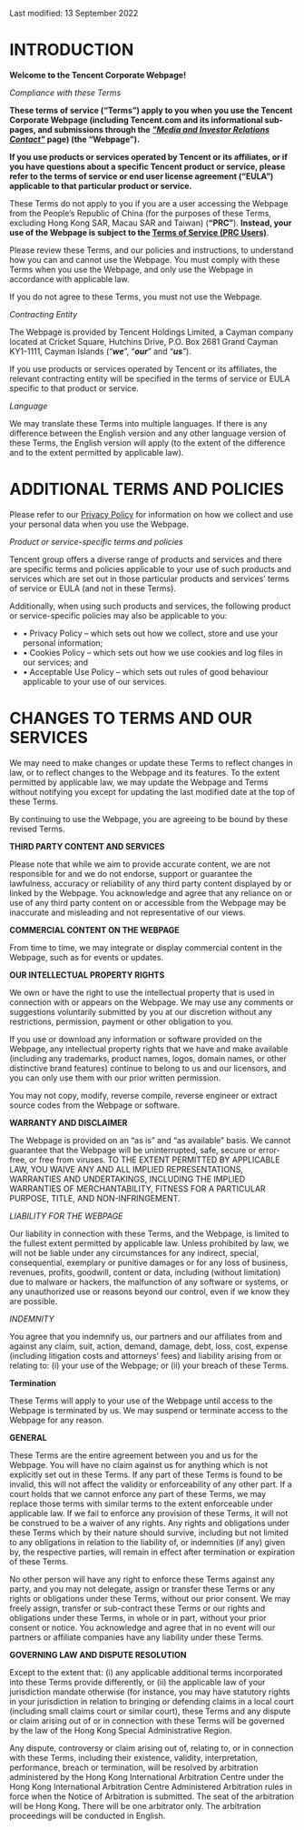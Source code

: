 Last modified: 13 September 2022

**INTRODUCTION**
================

**Welcome to the Tencent Corporate Webpage!**

_Compliance with these Terms_

**These terms of service (“Terms”) apply to you when you use the Tencent Corporate Webpage (including Tencent.com and its informational sub-pages, and submissions through the [_"Media and Investor Relations Contact"_](https://www.tencent.com/en-us/enquiry.html) page) (the “Webpage”).**

**If you use products or services operated by Tencent or its affiliates, or if you have questions about a specific Tencent product or service, please refer to the terms of service or end user license agreement (“EULA”) applicable to that particular product or service.**

These Terms do not apply to you if you are a user accessing the Webpage from the People’s Republic of China (for the purposes of these Terms, excluding Hong Kong SAR, Macau SAR and Taiwan) (**“PRC”**). **Instead, your use of the Webpage is subject to the [Terms of Service (PRC Users)](https://www.qq.com/contract.shtml)**.

Please review these Terms, and our policies and instructions, to understand how you can and cannot use the Webpage. You must comply with these Terms when you use the Webpage, and only use the Webpage in accordance with applicable law.

If you do not agree to these Terms, you must not use the Webpage.

_Contracting Entity_

The Webpage is provided by Tencent Holdings Limited, a Cayman company located at Cricket Square, Hutchins Drive, P.O. Box 2681 Grand Cayman KY1-1111, Cayman Islands (“**_we_**”, “**_our_**” and “**_us_**”).

If you use products or services operated by Tencent or its affiliates, the relevant contracting entity will be specified in the terms of service or EULA specific to that product or service.

_Language_

We may translate these Terms into multiple languages. If there is any difference between the English version and any other language version of these Terms, the English version will apply (to the extent of the difference and to the extent permitted by applicable law).

**ADDITIONAL TERMS AND POLICIES**
=================================

Please refer to our [Privacy Policy](https://www.tencent.com/en-us/privacy-policy.html) for information on how we collect and use your personal data when you use the Webpage.

_Product or service-specific terms and policies_

Tencent group offers a diverse range of products and services and there are specific terms and policies applicable to your use of such products and services which are set out in those particular products and services’ terms of service or EULA (and not in these Terms).

Additionally, when using such products and services, the following product or service-specific policies may also be applicable to you:

* • Privacy Policy – which sets out how we collect, store and use your personal information;
* • Cookies Policy – which sets out how we use cookies and log files in our services; and
* • Acceptable Use Policy – which sets out rules of good behaviour applicable to your use of our services.

**CHANGES TO TERMS AND OUR SERVICES**
=====================================

We may need to make changes or update these Terms to reflect changes in law, or to reflect changes to the Webpage and its features. To the extent permitted by applicable law, we may update the Webpage and Terms without notifying you except for updating the last modified date at the top of these Terms.

By continuing to use the Webpage, you are agreeing to be bound by these revised Terms.

**THIRD PARTY CONTENT AND SERVICES**

Please note that while we aim to provide accurate content, we are not responsible for and we do not endorse, support or guarantee the lawfulness, accuracy or reliability of any third party content displayed by or linked by the Webpage. You acknowledge and agree that any reliance on or use of any third party content on or accessible from the Webpage may be inaccurate and misleading and not representative of our views.

**COMMERCIAL CONTENT ON THE WEBPAGE**

From time to time, we may integrate or display commercial content in the Webpage, such as for events or updates.

**OUR INTELLECTUAL PROPERTY RIGHTS**

We own or have the right to use the intellectual property that is used in connection with or appears on the Webpage. We may use any comments or suggestions voluntarily submitted by you at our discretion without any restrictions, permission, payment or other obligation to you.

If you use or download any information or software provided on the Webpage, any intellectual property rights that we have and make available (including any trademarks, product names, logos, domain names, or other distinctive brand features) continue to belong to us and our licensors, and you can only use them with our prior written permission.

You may not copy, modify, reverse compile, reverse engineer or extract source codes from the Webpage or software.

**WARRANTY AND DISCLAIMER**

The Webpage is provided on an “as is” and “as available” basis. We cannot guarantee that the Webpage will be uninterrupted, safe, secure or error-free, or free from viruses. TO THE EXTENT PERMITTED BY APPLICABLE LAW, YOU WAIVE ANY AND ALL IMPLIED REPRESENTATIONS, WARRANTIES AND UNDERTAKINGS, INCLUDING THE IMPLIED WARRANTIES OF MERCHANTABILITY, FITNESS FOR A PARTICULAR PURPOSE, TITLE, AND NON-INFRINGEMENT.

_LIABILITY FOR THE WEBPAGE_

Our liability in connection with these Terms, and the Webpage, is limited to the fullest extent permitted by applicable law. Unless prohibited by law, we will not be liable under any circumstances for any indirect, special, consequential, exemplary or punitive damages or for any loss of business, revenues, profits, goodwill, content or data, including (without limitation) due to malware or hackers, the malfunction of any software or systems, or any unauthorized use or reasons beyond our control, even if we know they are possible.

_INDEMNITY_

You agree that you indemnify us, our partners and our affiliates from and against any claim, suit, action, demand, damage, debt, loss, cost, expense (including litigation costs and attorneys’ fees) and liability arising from or relating to: (i) your use of the Webpage; or (ii) your breach of these Terms.

**Termination**

These Terms will apply to your use of the Webpage until access to the Webpage is terminated by us. We may suspend or terminate access to the Webpage for any reason.

**GENERAL**

These Terms are the entire agreement between you and us for the Webpage. You will have no claim against us for anything which is not explicitly set out in these Terms. If any part of these Terms is found to be invalid, this will not affect the validity or enforceability of any other part. If a court holds that we cannot enforce any part of these Terms, we may replace those terms with similar terms to the extent enforceable under applicable law. If we fail to enforce any provision of these Terms, it will not be construed to be a waiver of any rights. Any rights and obligations under these Terms which by their nature should survive, including but not limited to any obligations in relation to the liability of, or indemnities (if any) given by, the respective parties, will remain in effect after termination or expiration of these Terms.

No other person will have any right to enforce these Terms against any party, and you may not delegate, assign or transfer these Terms or any rights or obligations under these Terms, without our prior consent. We may freely assign, transfer or sub-contract these Terms or our rights and obligations under these Terms, in whole or in part, without your prior consent or notice. You acknowledge and agree that in no event will our partners or affiliate companies have any liability under these Terms.

**GOVERNING LAW AND DISPUTE RESOLUTION**

Except to the extent that: (i) any applicable additional terms incorporated into these Terms provide differently, or (ii) the applicable law of your jurisdiction mandate otherwise (for instance, you may have statutory rights in your jurisdiction in relation to bringing or defending claims in a local court (including small claims court or similar court), these Terms and any dispute or claim arising out of or in connection with these Terms will be governed by the law of the Hong Kong Special Administrative Region.

Any dispute, controversy or claim arising out of, relating to, or in connection with these Terms, including their existence, validity, interpretation, performance, breach or termination, will be resolved by arbitration administered by the Hong Kong International Arbitration Centre under the Hong Kong International Arbitration Centre Administered Arbitration rules in force when the Notice of Arbitration is submitted. The seat of the arbitration will be Hong Kong. There will be one arbitrator only. The arbitration proceedings will be conducted in English.